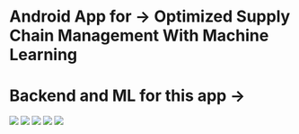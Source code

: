 <h1> Android App for -> Optimized Supply Chain Management  With Machine Learning </h1>
<h1> Backend and ML for this app -> </h1>
<img src="https://github.com/user-attachments/assets/1e5cc073-792b-438f-8176-f6b298975c6e">
<img src="https://github.com/user-attachments/assets/64857d08-63e6-4e3f-8191-cf20ea2a5915">
<img src="https://github.com/user-attachments/assets/a7c432c5-5ded-4219-b562-f37c8ab783a0">
<img src="https://github.com/user-attachments/assets/f50935e9-dc06-460f-ae87-d56990697dbf">
<img src="https://github.com/user-attachments/assets/b776f5bc-e506-4497-abfc-2ae77d54818e">
